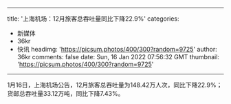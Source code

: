 
---
title: '上海机场：12月旅客总吞吐量同比下降22.9%'
categories: 
 - 新媒体
 - 36kr
 - 快讯
headimg: 'https://picsum.photos/400/300?random=9725'
author: 36kr
comments: false
date: Sun, 16 Jan 2022 07:56:32 GMT
thumbnail: 'https://picsum.photos/400/300?random=9725'
---

<div>   
1月16日，上海机场公告，12月旅客总吞吐量为148.42万人次，同比下降22.9%；货邮总吞吐量33.12万吨，同比下降7.43%。  
</div>
            
